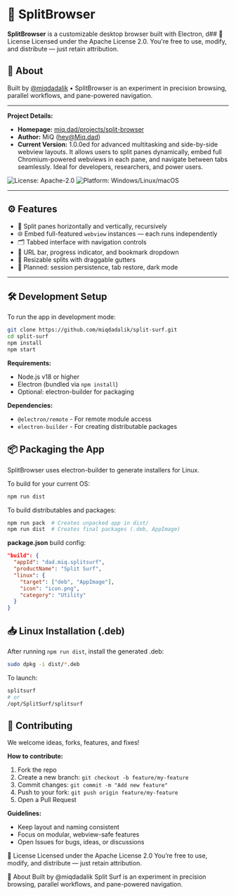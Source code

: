# 🌊 SplitBrowser

**SplitBrowser** is a customizable desktop browser built with Electron, d## 📄 License
Licensed under the Apache License 2.0. You're free to use, modify, and distribute — just retain attribution.

## 👋 About
Built by [@miqdadalik](https://miq.dad) • SplitBrowser is an experiment in precision browsing, parallel workflows, and pane-powered navigation.

---

**Project Details:**
- **Homepage:** [miq.dad/projects/split-browser](https://miq.dad/projects/split-browser)
- **Author:** MiQ (hey@Miq.dad)
- **Current Version:** 1.0.0ed for advanced multitasking and side-by-side webview layouts. It allows users to split panes dynamically, embed full Chromium-powered webviews in each pane, and navigate between tabs seamlessly. Ideal for developers, researchers, and power users.

![License: Apache-2.0](https://img.shields.io/badge/license-Apache%202.0-blue)
![Platform: Windows/Linux/macOS](https://img.shields.io/badge/platform-Windows%20%7C%20macOS%20%7C%20Linux-green)

---

## ⚙️ Features

- 🔲 Split panes horizontally and vertically, recursively
- 🌐 Embed full-featured `webview` instances — each runs independently
- 🗂️ Tabbed interface with navigation controls
- 📶 URL bar, progress indicator, and bookmark dropdown
- 🎯 Resizable splits with draggable gutters
- 🧩 Planned: session persistence, tab restore, dark mode

---

## 🛠 Development Setup

To run the app in development mode:

```bash
git clone https://github.com/miqdadalik/split-surf.git
cd split-surf
npm install
npm start
```

**Requirements:**
- Node.js v18 or higher
- Electron (bundled via `npm install`)
- Optional: electron-builder for packaging

**Dependencies:**
- `@electron/remote` - For remote module access
- `electron-builder` - For creating distributable packages

## 📦 Packaging the App
SplitBrowser uses electron-builder to generate installers for Linux.

To build for your current OS:
```bash
npm run dist
```

To build distributables and packages:
```bash
npm run pack  # Creates unpacked app in dist/
npm run dist  # Creates final packages (.deb, AppImage)
```

**package.json** build config:
```json
"build": {
  "appId": "dad.miq.splitsurf",
  "productName": "Split Surf",
  "linux": { 
    "target": ["deb", "AppImage"],
    "icon": "icon.png",
    "category": "Utility"
  }
}
```
## 📥 Linux Installation (.deb)
After running `npm run dist`, install the generated .deb:

```bash
sudo dpkg -i dist/*.deb
```

To launch:
```bash
splitsurf
# or
/opt/SplitSurf/splitsurf
```
## 🤝 Contributing
We welcome ideas, forks, features, and fixes!

**How to contribute:**
1. Fork the repo
2. Create a new branch: `git checkout -b feature/my-feature`
3. Commit changes: `git commit -m "Add new feature"`
4. Push to your fork: `git push origin feature/my-feature`
5. Open a Pull Request

**Guidelines:**
- Keep layout and naming consistent
- Focus on modular, webview-safe features
- Open Issues for bugs, ideas, or discussions

📄 License
Licensed under the Apache License 2.0 You’re free to use, modify, and distribute — just retain attribution.

👋 About
Built by @miqdadalik Split Surf is an experiment in precision browsing, parallel workflows, and pane-powered navigation.
